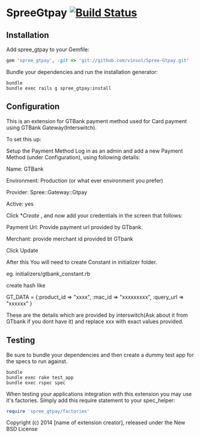 SpreeGtpay  [![Build Status](https://travis-ci.org/vinsol/Spree-Gtpay.svg)](https://travis-ci.org/vinsol/Spree-Gtpay)
==========


Installation
------------

Add spree_gtpay to your Gemfile:

```ruby
gem 'spree_gtpay', :git => 'git://github.com/vinsol/Spree-Gtpay.git'
```

Bundle your dependencies and run the installation generator:

```shell
bundle
bundle exec rails g spree_gtpay:install
```

Configuration
--------

This is an extension for GTBank payment method used for Card payment using GTBank Gateway(Interswitch).

To set this up:

Setup the Payment Method Log in as an admin and add a new Payment Method (under Configuration), using following details:

Name: GTBank

Environment: Production (or what ever environment you prefer)

Provider: Spree::Gateway::Gtpay

Active: yes

Click **Create* , and now add your credentials in the screen that follows:

Payment Url: Provide payment url provided by GTbank.

Merchant: provide merchant id provided bt GTbank


Click Update


After this You will need to create Constant in initializer folder.

eg. initializers/gtbank_constant.rb

create hash like

GT_DATA = {:product_id => "xxxx", :mac_id => "xxxxxxxxx", :query_url => "xxxxxx" }

These are the details which are provided by interswitch(Ask about it from GTbank if you dont have it) and replace xxx with exact values provided.


Testing
-------

Be sure to bundle your dependencies and then create a dummy test app for the specs to run against.

```shell
bundle
bundle exec rake test_app
bundle exec rspec spec
```

When testing your applications integration with this extension you may use it's factories.
Simply add this require statement to your spec_helper:

```ruby
require 'spree_gtpay/factories'
```

Copyright (c) 2014 [name of extension creator], released under the New BSD License
